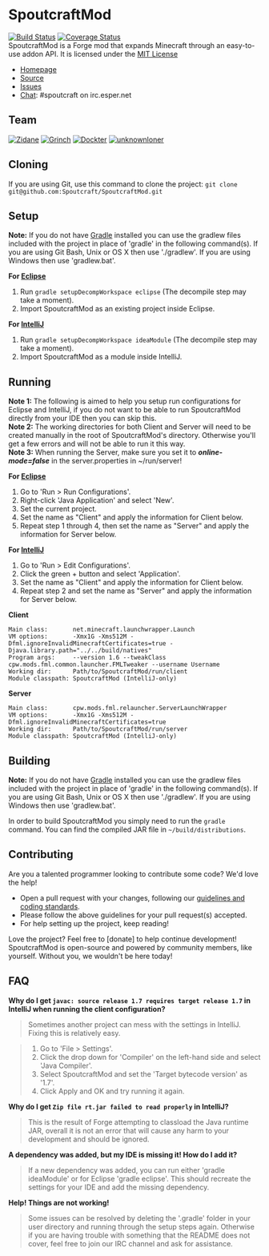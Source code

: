 SpoutcraftMod
=============
[![Build Status](https://travis-ci.org/Spoutcraft/SpoutcraftMod.png?branch=master)](https://travis-ci.org/Spoutcraft/SpoutcraftMod) [![Coverage Status](https://coveralls.io/repos/Spoutcraft/SpoutcraftMod/badge.png)](https://coveralls.io/r/Spoutcraft/SpoutcraftMod)  
SpoutcraftMod is a Forge mod that expands Minecraft through an easy-to-use addon API. It is licensed under the [MIT License]

* [Homepage]
* [Source]
* [Issues]
* [Chat]: #spoutcraft on irc.esper.net

## Team
[![Zidane](https://secure.gravatar.com/avatar/3b8d6171c3f15daf35328a4f04c83de9?s=48)](https://github.com/Zidane "Zidane, Lead Developer")
[![Grinch](https://secure.gravatar.com/avatar/19d97d07c8797464aa8b7e2e0481da78?s=48)](https://github.com/Grinch "Grinch, Developer")
[![Dockter](https://secure.gravatar.com/avatar/532e7ce3830bfb47b22c241d45e63cc9?s=48)](https://github.com/mcsnetworks "Dockter, Developer")
[![unknownloner](https://secure.gravatar.com/avatar/4a8d2d1a1f594cacf05738f62d4c3a5c?s=48)](https://github.com/unknownloner "unknownloner, Developer")

## Cloning
If you are using Git, use this command to clone the project: `git clone git@github.com:Spoutcraft/SpoutcraftMod.git`

## Setup
__Note:__ If you do not have [Gradle] installed you can use the gradlew files included with the project in place of 'gradle' in the following command(s). If you are using Git Bash, Unix or OS X then use './gradlew'. If you are using Windows then use 'gradlew.bat'.

__For [Eclipse]__  
1. Run `gradle setupDecompWorkspace eclipse` (The decompile step may take a moment).  
2. Import SpoutcraftMod as an existing project inside Eclipse.

__For [IntelliJ]__  
1. Run `gradle setupDecompWorkspace ideaModule` (The decompile step may take a moment).  
2. Import SpoutcraftMod as a module inside IntelliJ.

## Running
__Note 1:__ The following is aimed to help you setup run configurations for Eclipse and IntelliJ, if you do not want to be able to run SpoutcraftMod directly from your IDE then you can skip this.  
__Note 2:__ The working directories for both Client and Server will need to be created manually in the root of SpoutcraftMod's directory. Otherwise you'll get a few errors and will not be able to run it this way.  
__Note 3:__ When running the Server, make sure you set it to *__online-mode=false__* in the server.properties in ~/run/server!  

__For [Eclipse]__  
1. Go to 'Run > Run Configurations'.  
2. Right-click 'Java Application' and select 'New'.  
3. Set the current project.  
4. Set the name as "Client" and apply the information for Client below.  
5. Repeat step 1 through 4, then set the name as "Server" and apply the information for Server below.  

__For [IntelliJ]__  
1. Go to 'Run > Edit Configurations'.  
2. Click the green + button and select 'Application'.  
3. Set the name as "Client" and apply the information for Client below.  
4. Repeat step 2 and set the name as "Server" and apply the information for Server below.  
 
__Client__
```
Main class:       net.minecraft.launchwrapper.Launch
VM options:       -Xmx1G -Xms512M -Dfml.ignoreInvalidMinecraftCertificates=true -Djava.library.path="../../build/natives"
Program args:     --version 1.6 --tweakClass cpw.mods.fml.common.launcher.FMLTweaker --username Username
Working dir:      Path/to/SpoutcraftMod/run/client
Module classpath: SpoutcraftMod (IntelliJ-only)
```

__Server__
```
Main class:       cpw.mods.fml.relauncher.ServerLaunchWrapper
VM options:       -Xmx1G -Xms512M -Dfml.ignoreInvalidMinecraftCertificates=true
Working dir:      Path/to/SpoutcraftMod/run/server
Module classpath: SpoutcraftMod (IntelliJ-only)
```

## Building
__Note:__ If you do not have [Gradle] installed you can use the gradlew files included with the project in place of 'gradle' in the following command(s). If you are using Git Bash, Unix or OS X then use './gradlew'. If you are using Windows then use 'gradlew.bat'.

In order to build SpoutcraftMod you simply need to run the `gradle` command. You can find the compiled JAR file in `~/build/distributions`.

## Contributing
Are you a talented programmer looking to contribute some code? We'd love the help!
* Open a pull request with your changes, following our [guidelines and coding standards](CONTRIBUTING.md).
* Please follow the above guidelines for your pull request(s) accepted.
* For help setting up the project, keep reading!

Love the project? Feel free to [donate] to help continue development! SpoutcraftMod is open-source and powered by community members, like yourself. Without you, we wouldn't be here today!

## FAQ
__Why do I get `javac: source release 1.7 requires target release 1.7` in IntelliJ when running the client configuration?__
>Sometimes another project can mess with the settings in IntelliJ. Fixing this is relatively easy.

>1. Go to 'File > Settings'.
>2. Click the drop down for 'Compiler' on the left-hand side and select 'Java Compiler'.
>3. Select SpoutcraftMod and set the 'Target bytecode version' as '1.7'.
>4. Click Apply and OK and try running it again.

__Why do I get `Zip file rt.jar failed to read properly` in IntelliJ?__
>This is the result of Forge attempting to classload the Java runtime JAR, overall it is not an error that will cause any harm to your development and should be ignored.

__A dependency was added, but my IDE is missing it! How do I add it?__
>If a new dependency was added, you can run either 'gradle ideaModule' or for Eclipse 'gradle eclipse'. This should recreate the settings for your IDE and add the missing dependency.

__Help! Things are not working!__
>Some issues can be resolved by deleting the '.gradle' folder in your user directory and running through the setup steps again. Otherwise if you are having trouble with something that the README does not cover, feel free to join our IRC channel and ask for assistance.

[Homepage]: http://spoutcraft.org/
[Forums]: http://spoutcraft.org/forums/
[Chat]: http://spoutcraft.org/chat/
[Issues]: http://spoutcraft.org/issues/
[Source]: https://github.com/Spoutcraft/SpoutcraftMod/
[Twitter]: https://twitter.com/Spoutcraft/
[Facebook]: http://www.facebook.com/pages/Spoutcraft/351909024946422/
[MIT License]: http://www.tldrlegal.com/license/mit-license/
[Gradle]: http://www.gradle.org/
[Eclipse]: http://www.eclipse.org/
[IntelliJ]: http://www.jetbrains.com/idea/